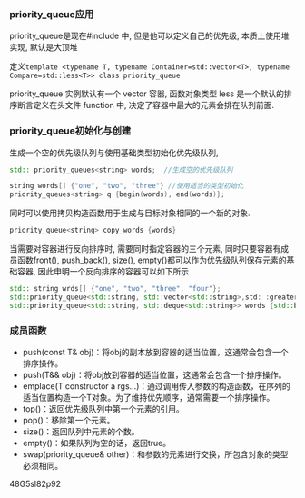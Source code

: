 ### priority_queue应用

priority_queue是现在#include <queue> 中, 但是他可以定义自己的优先级, 本质上使用堆实现, 默认是大顶堆

定义`template <typename T, typename Container=std::vector<T>, typename Compare=std::less<T>> class priority_queue`

priority_queue 实例默认有一个 vector 容器, 函数对象类型 less<T> 是一个默认的排序断言定义在头文件 function 中, 决定了容器中最大的元素会排在队列前面.

### priority_queue初始化与创建

生成一个空的优先级队列与使用基础类型初始化优先级队列,

```c++
std:: priority_queues<string> words;  //生成空的优先级队列

string words[] {"one", "two", "three"} //使用适当的类型初始化
priority_queues<string> q {begin(words), end(words)};
```

同时可以使用拷贝构造函数用于生成与目标对象相同的一个新的对象.

```c++
priority_queue<string> copy_words {words}
```

当需要对容器进行反向排序时, 需要同时指定容器的三个元素, 同时只要容器有成员函数front(), push_back(), size(), empty()都可以作为优先级队列保存元素的基础容器, 因此申明一个反向排序的容器可以如下所示

```c++
std:: string wrds[] {"one", "two", "three", "four"};
std::priority_queue<std::string, std::vector<std::string>,std: :greater<std::string>> words1 {std::begin (wrds) , std:: end (wrds) }  //使用第三参数比较操作符
std::priority_queue<std::string, std::deque<std::string>> words {std::begin(wrds), std::end(wrds)};   //使用本身反序的结构
```

### 成员函数

- push(const T& obj)：将obj的副本放到容器的适当位置，这通常会包含一个排序操作。
- push(T&& obj)：将obj放到容器的适当位置，这通常会包含一个排序操作。
- emplace(T constructor a rgs...)：通过调用传入参数的构造函数，在序列的适当位置构造一个T对象。为了维持优先顺序，通常需要一个排序操作。
- top()：返回优先级队列中第一个元素的引用。
- pop()：移除第一个元素。
- size()：返回队列中元素的个数。
- empty()：如果队列为空的话，返回true。
- swap(priority_queue<T>& other)：和参数的元素进行交换，所包含对象的类型必须相同。

48G5sl82p92
